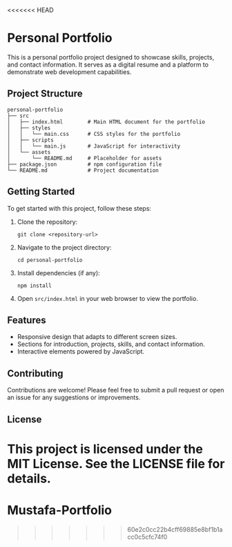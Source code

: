 <<<<<<< HEAD
# Personal Portfolio

This is a personal portfolio project designed to showcase skills, projects, and contact information. It serves as a digital resume and a platform to demonstrate web development capabilities.

## Project Structure

```
personal-portfolio
├── src
│   ├── index.html        # Main HTML document for the portfolio
│   ├── styles
│   │   └── main.css      # CSS styles for the portfolio
│   ├── scripts
│   │   └── main.js       # JavaScript for interactivity
│   └── assets
│       └── README.md     # Placeholder for assets
├── package.json          # npm configuration file
└── README.md             # Project documentation
```

## Getting Started

To get started with this project, follow these steps:

1. Clone the repository:
   ```
   git clone <repository-url>
   ```

2. Navigate to the project directory:
   ```
   cd personal-portfolio
   ```

3. Install dependencies (if any):
   ```
   npm install
   ```

4. Open `src/index.html` in your web browser to view the portfolio.

## Features

- Responsive design that adapts to different screen sizes.
- Sections for introduction, projects, skills, and contact information.
- Interactive elements powered by JavaScript.

## Contributing

Contributions are welcome! Please feel free to submit a pull request or open an issue for any suggestions or improvements.

## License

This project is licensed under the MIT License. See the LICENSE file for details.
=======
# Mustafa-Portfolio
>>>>>>> 60e2c0cc22b4cff69885e8bf1b1acc0c5cfc74f0
